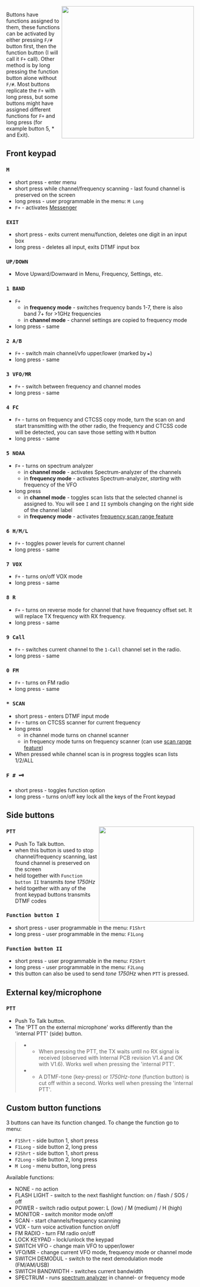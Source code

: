 <img align="right" width="355" src="../assets/c6ad673c-c051-4876-a961-fec5c5c47333">

Buttons have functions assigned to them, these functions can be activated by either pressing `F/#` button first, then the function button (I will call it `F+` call). Other method is by long pressing the function button alone without `F/#`. Most buttons replicate the `F+` with long press, but some buttons might have assigned different functions for `F+` and long press (for example button 5, * and Exit).

## Front keypad

### `M` 
* short press - enter menu
* short press while channel/frequency scanning - last found channel is preserved on the screen
* long press - user programmable in the menu: `M Long`
* `F+` - activates [Messenger](../42-Messenger)
### `EXIT`
* short press - exits current menu/function, deletes one digit in an input box
* long press - deletes all input, exits DTMF input box
### `UP/DOWN`
* Move Upward/Downward in Menu, Frequency, Settings, etc.
### `1 BAND`
* `F+`
  * in **frequency mode** - switches frequency bands 1-7, there is also band 7+ for >1GHz frequencies
  * in **channel mode** - channel settings are copied to frequency mode
* long press - same
### `2 A/B`
* `F+` - switch main channel/vfo upper/lower (marked by `►`)
* long press - same
### `3 VFO/MR`
* `F+` - switch between frequency and channel modes
* long press - same
### `4 FC`
* `F+` - turns on frequency and CTCSS copy mode, turn the scan on and start transmitting with the other radio, the frequency and CTCSS code will be detected, you can save those setting with `M` button
* long press - same
### `5 NOAA`
* `F+` - turns on spectrum analyzer
  * in **channel mode** - activates Spectrum-analyzer of the channels
  * in **frequency mode** - activates Spectrum-analyzer, _starting_ with frequency of the VFO
* long press
  * in **channel mode** - toggles scan lists that the selected channel is assigned to. You will see `I` and `II` symbols changing on the right side of the channel label
  * in **frequency mode** - activates [frequency scan range feature](../10-Radio-operation#frequencymemory-scanning)
### `6 H/M/L`
* `F+` - toggles power levels for current channel
* long press - same
### `7 VOX`
* `F+` - turns on/off VOX mode
* long press - same
### `8 R`
* `F+` - turns on reverse mode for channel that have frequency offset set. It will replace TX frequency with RX frequency.
* long press - same
### `9 Call`
* `F+` - switches current channel to the `1-Call` channel set in the radio.
* long press - same
### `0 FM`
* `F+` - turns on FM radio
* long press - same

### `* SCAN`
* short press - enters DTMF input mode
* `F+` - turns on CTCSS scanner for current frequency
* long press
  * in channel mode turns on channel scanner
  * in frequency mode turns on frequency scanner (can use [scan range feature](../10-Radio-operation#scan-frequency-range-function-scnrng))
* When pressed while channel scan is in progress toggles scan lists 1/2/ALL

### `F # 🗝`
* short press - toggles function option
* long press - turns on/off key lock all the keys of the Front keypad

## Side buttons
<img align="right" width="255" src="../assets/64dabc4f-6015-411c-b8d1-f752b91b39ee">

### `PTT` 
* Push To Talk button.
* when this button is used to stop channel/frequency scanning, last found channel is preserved on the screen
* held together with `Function button II` transmits _tone 1750Hz_
* held together with any of the front keypad buttons transmits DTMF codes

### `Function button I` 
* short press - user programmable in the menu: `F1Shrt`
* long press - user programmable in the menu: `F1Long`

### `Function button II` 
* short press - user programmable in the menu: `F2Shrt`
* long press - user programmable in the menu: `F2Long`
* this button can also be used to send _tone 1750Hz_ when `PTT` is pressed.

## External key/microphone
### `PTT` 
* Push To Talk button.
* The 'PTT on the external microphone' works differently than the 'internal PTT' (side) button.
> * - When pressing the PTT, the TX waits until no RX signal is received (observed with Internal PCB revision V1.4 and OK with V1.6). Works well when pressing the 'internal PTT'.
> * - A DTMF-tone (key-press) or _1750Hz-tone_ (function button) is cut off within a second. Works well when pressing the 'internal PTT'.

## Custom button functions
3 buttons can have its function changed. To change the function go to menu:
* `F1Shrt` - side button 1, short press
* `F1Long` - side button 2, long press
* `F2Shrt` - side button 1, short press
* `F2Long` - side button 2, long press
* `M Long` - menu button, long press

Available functions:
* NONE - no action
* FLASH LIGHT - switch to the next flashlight function: on / flash / SOS / off
* POWER - switch radio output power: L (low) / M (medium) / H (high)
* MONITOR - switch monitor mode on/off
* SCAN - start channels/frequency scanning
* VOX - turn voice activation function on/off
* FM RADIO - turn FM radio on/off
* LOCK KEYPAD - lock/unlock the keypad
* SWITCH VFO - change main VFO to upper/lower
* VFO/MR - change current VFO mode, frequency mode or channel mode
* SWITCH DEMODUL - switch to the next demodulation mode (FM/AM/USB)
* SWITCH BANDWIDTH - switches current bandwidth
* SPECTRUM - runs [spectrum analyzer](../40-Spectrum-analyzer) in channel- or frequency mode
